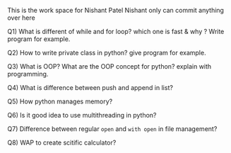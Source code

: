 This is the work space for Nishant Patel
Nishant only can commit anything over here

Q1) What is different of while and for loop? which one is fast & why ? Write program for example.

Q2) How to write private class in python? give program for example.

Q3) What is OOP? What are the OOP concept for python? explain with programming.

Q4) What is difference between push and append in list?

Q5) How python manages memory?

Q6) Is it good idea to use multithreading in python?

Q7) Difference between regular `open` and `with open` in file management?

Q8) WAP to create scitific calculator?
